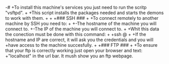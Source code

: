 -#
 +To install this machine's services you just need to run the scritp "vsftpd".
 +
 +This script installs the packages needed and starts the demons to work with them.
 +
 +
 +### SSH ###
 +
 +To connect remotely to another machine by SSH you need to:
 +
 +-The hostname of the machine you will connect to.
 +-The IP of the machine you will connect to.
 +
 +Whit this data the conection must be done with this command:
 +
 +ssh <hostname>@<ip>
 +
 +If the hostname and IP are correct, it will ask you the credentials and you will
 +have access to the machine succesfully.
 +
 +### FTP ###
 +
 +To ensure that your ftp is correctly working just open your browser and text:
 +"localhost" in the url bar. It mush show you an ftp webpage.
